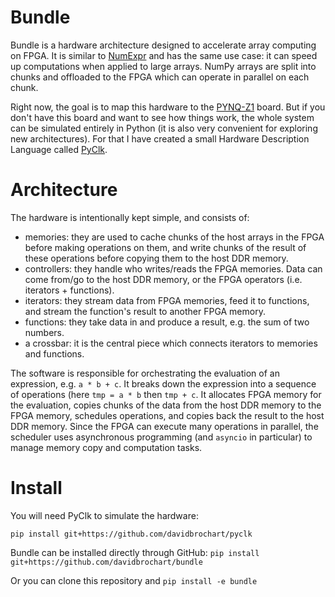 # Bundle

Bundle is a hardware architecture designed to accelerate array computing on
FPGA. It is similar to [NumExpr](https://numexpr.readthedocs.io) and has the
same use case: it can speed up computations when applied to large arrays.  NumPy
arrays are split into chunks and offloaded to the FPGA which can operate in
parallel on each chunk.

Right now, the goal is to map this hardware to the [PYNQ-Z1](http://www.pynq.io)
board. But if you don't have this board and want to see how things work, the
whole system can be simulated entirely in Python (it is also very convenient for
exploring new architectures). For that I have created a small Hardware
Description Language called [PyClk](https://github.com/davidbrochart/pyclk).

# Architecture

The hardware is intentionally kept simple, and consists of:
- memories: they are used to cache chunks of the host arrays in the FPGA before
  making operations on them, and write chunks of the result of these operations
before copying them to the host DDR memory.
- controllers: they handle who writes/reads the FPGA memories. Data can come
  from/go to the host DDR memory, or the FPGA operators (i.e. iterators +
functions).
- iterators: they stream data from FPGA memories, feed it to functions, and
  stream the function's result to another FPGA memory.
- functions: they take data in and produce a result, e.g. the sum of two
  numbers.
- a crossbar: it is the central piece which connects iterators to memories and
  functions.

The software is responsible for orchestrating the evaluation of an expression,
e.g. `a * b + c`. It breaks down the expression into a sequence of operations
(here `tmp = a * b` then `tmp + c`. It allocates FPGA memory for the evaluation,
copies chunks of the data from the host DDR memory to the FPGA memory, schedules
operations, and copies back the result to the host DDR memory. Since the FPGA
can execute many operations in parallel, the scheduler uses asynchronous
programming (and `asyncio` in particular) to manage memory copy and computation
tasks.

# Install

You will need PyClk to simulate the hardware:

`pip install git+https://github.com/davidbrochart/pyclk`

Bundle can be installed directly through GitHub: `pip install
git+https://github.com/davidbrochart/bundle`

Or you can clone this repository and `pip install -e bundle`
